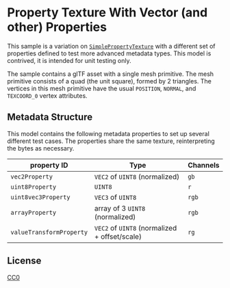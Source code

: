 # Property Texture With Vector (and other) Properties

This sample is a variation on [`SimplePropertyTexture`](../SimplePropertyTexture/) with a different set of properties defined to test more advanced metadata
types. This model is contrived, it is intended for unit testing only.

The sample contains a glTF asset with a single mesh primitive. The mesh primitive consists of a quad (the unit square), formed by 2 triangles. The vertices in this mesh primitive have the usual `POSITION`, `NORMAL`, and `TEXCOORD_0` vertex attributes.

## Metadata Structure

This model contains the following metadata properties to set up several
different test cases. The properties share the same texture, reinterpreting the
bytes as necessary.

| property ID              | Type                                          | Channels |
| ------------------------ | --------------------------------------------- | -------- |
| `vec2Property`           | `VEC2` of `UINT8` (normalized)                | `gb`     |
| `uint8Property`          | `UINT8`                                       | `r`      |
| `uint8vec3Property`      | `VEC3` of `UINT8`                             | `rgb`    |
| `arrayProperty`          | array of 3 `UINT8` (normalized)               | `rgb`    |
| `valueTransformProperty` | `VEC2` of `UINT8` (normalized + offset/scale) | `rg`     |

## License

[CC0](https://creativecommons.org/share-your-work/public-domain/cc0/)
